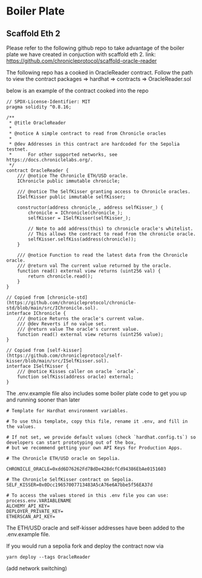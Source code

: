# Boiler Plate

## Scaffold Eth 2 

Please refer to the following github repo to take advantage of the boiler plate we have created in conjuction with scaffold eth 2. 
link: https://github.com/chronicleprotocol/scaffold-oracle-reader

The following repo has a cooked in OracleReader contract. 
Follow the path to view the contract 
packages => hardhat => contracts => OracleReader.sol

below is an example of the contract cooked into the repo

```
// SPDX-License-Identifier: MIT
pragma solidity ^0.8.16;

/**
 * @title OracleReader
 *
 * @notice A simple contract to read from Chronicle oracles
 *
 * @dev Addresses in this contract are hardcoded for the Sepolia testnet.
 *      For other supported networks, see https://docs.chroniclelabs.org/.
 */
contract OracleReader {
    /// @notice The Chronicle ETH/USD oracle.
    IChronicle public immutable chronicle;

    /// @notice The SelfKisser granting access to Chronicle oracles.
    ISelfKisser public immutable selfKisser;

    constructor(address chronicle_, address selfKisser_) {
        chronicle = IChronicle(chronicle_);
        selfKisser = ISelfKisser(selfKisser_);

        // Note to add address(this) to chronicle oracle's whitelist.
        // This allows the contract to read from the chronicle oracle.
        selfKisser.selfKiss(address(chronicle));
    }

    /// @notice Function to read the latest data from the Chronicle oracle.
    /// @return val The current value returned by the oracle.
    function read() external view returns (uint256 val) {
        return chronicle.read();
    }
}

// Copied from [chronicle-std](https://github.com/chronicleprotocol/chronicle-std/blob/main/src/IChronicle.sol).
interface IChronicle {
    /// @notice Returns the oracle's current value.
    /// @dev Reverts if no value set.
    /// @return value The oracle's current value.
    function read() external view returns (uint256 value);
}

// Copied from [self-kisser](https://github.com/chronicleprotocol/self-kisser/blob/main/src/ISelfKisser.sol).
interface ISelfKisser {
    /// @notice Kisses caller on oracle `oracle`.
    function selfKiss(address oracle) external;
}
```

The .env.example file also includes some boiler plate code to get you up and running sooner than later 

```
# Template for Hardhat environment variables.

# To use this template, copy this file, rename it .env, and fill in the values.

# If not set, we provide default values (check `hardhat.config.ts`) so developers can start prototyping out of the box,
# but we recommend getting your own API Keys for Production Apps.

# The Chronicle ETH/USD oracle on Sepolia.

CHRONICLE_ORACLE=0xdd6D76262Fd7BdDe428dcfCd94386EbAe0151603

# The Chronicle SelfKisser contract on Sepolia.
SELF_KISSER=0x0Dcc19657007713483A5cA76e6A7bbe5f56EA37d

# To access the values stored in this .env file you can use: process.env.VARIABLENAME
ALCHEMY_API_KEY=
DEPLOYER_PRIVATE_KEY=
ETHERSCAN_API_KEY=
```

The ETH/USD oracle and self-kisser addresses have been added to the .env.example file.

If you would run a sepolia fork and deploy the contract now via 

```yarn deploy --tags OracleReader```

(add network switching)
